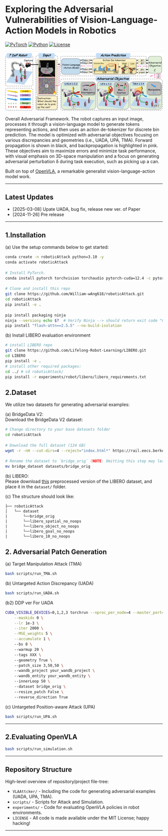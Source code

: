 # Exploring the Adversarial Vulnerabilities of Vision-Language-Action Models in Robotics



[![PyTorch](https://img.shields.io/badge/PyTorch-2.2.0-EE4C2C.svg?style=for-the-badge&logo=pytorch)](https://pytorch.org/get-started/locally/)
[![Python](https://img.shields.io/badge/python-3.10-blue?style=for-the-badge)](https://www.python.org)
[![License](https://img.shields.io/github/license/TRI-ML/prismatic-vlms?style=for-the-badge)](LICENSE)

<div align="center">
  <img src=".\fig\mainfig.png">
</div>
<p>
Overall Adversarial Framework. The robot captures an input image, processes it through a vision-language model to generate
tokens representing actions, and then uses an action de-tokenizer for discrete bin prediction. The model is optimized with adversarial
objectives focusing on various discrepancies and geometries (i.e., UADA, UPA, TMA). Forward propagation is shown in black, and
backpropagation is highlighted in pink. These objectives aim to maximize errors and minimize task performance, with visual emphasis on
3D-space manipulation and a focus on generating adversarial perturbation δ during task execution, such as picking up a can.
</p>

Built on top of [OpenVLA](https://github.com/openvla/openvla), a remarkable generalist vision-language-action model work. 

---

## Latest Updates
- [2025-03-08] Upate UADA, bug fix, release new ver. of Paper
- [2024-11-26] Pre release


---

## 1.Installation
(a) Use the setup commands below to get started:

```bash
conda create -n roboticAttack python=3.10 -y
conda activate roboticAttack

# Install PyTorch.
conda install pytorch torchvision torchaudio pytorch-cuda=12.4 -c pytorch -c nvidia -y

# Clone and install this repo
git clone https://github.com/William-wAng618/roboticAttack.git
cd roboticAttack
pip install -e .

pip install packaging ninja
ninja --version; echo $?  # Verify Ninja --> should return exit code "0"
pip install "flash-attn==2.5.5" --no-build-isolation
```

(b) Install LIBERO evaluation environment

```bash
# install LIBERO repo
git clone https://github.com/Lifelong-Robot-Learning/LIBERO.git
cd LIBERO
pip install -e .
# install other required packages:
cd ../ # cd roboticAttack/
pip install -r experiments/robot/libero/libero_requirements.txt
```

## 2.Dataset
We utilize two datasets for generating adversarial examples:

(a) BridgeData V2:\
Download the BridgeData V2 dataset:
```bash
# Change directory to your base datasets folder
cd roboticAttack

# Download the full dataset (124 GB)
wget -r -nH --cut-dirs=4 --reject="index.html*" https://rail.eecs.berkeley.edu/datasets/bridge_release/data/tfds/bridge_dataset/

# Rename the dataset to `bridge_orig` (NOTE: Omitting this step may lead to runtime errors later)
mv bridge_dataset datasets/bridge_orig
```

(b) LIBERO: \
Please download [this](https://huggingface.co/datasets/openvla/modified_libero_rlds/tree/main) preprocessed version of the LIBERO dataset, and place it in the `dataset/` folder.

(c) The structure should look like:

    ├── roboticAttack
    │   └── dataset
    |       └──bridge_orig
    |       └──libero_spatial_no_noops
    |       └──libero_object_no_noops
    |       └──libero_goal_no_noops
    |       └──libero_10_no_noops
## 2. Adversarial Patch Generation
(a) Target Manipulation Attack (TMA)
```bash
bash scripts/run_TMA.sh
```

(b) Untargeted Action Discrepancy (UADA)
```bash
bash scripts/run_UADA.sh
```

(b2) DDP ver For UADA
```bash
CUDA_VISIBLE_DEVICES=0,1,2,3 torchrun --nproc_per_node=4 --master_port=29501 VLAAttacker/UADA_wrapper3_ddp.py \
    --maskidx 0 \
    --lr 1e-3 \
    --iter 2000 \
    --MSE_weights 5 \
    --accumulate 1 \                  
    --bs 8 \                            
    --warmup 20 \                        
    --tags XXX \                         
    --geometry True \                    
    --patch_size 3,50,50 \               
    --wandb_project your_wandb_project \ 
    --wandb_entity your_wandb_entity \   
    --innerLoop 50 \                     
    --dataset bridge_orig \              
    --resize_patch False \               
    --reverse_direction True           
```

(c) Untargeted Position-aware Attack (UPA)
```bash
bash scripts/run_UPA.sh
```

---
## 2.Evaluating OpenVLA

```bash
bash scripts/run_simulation.sh
```

---

## Repository Structure

High-level overview of repository/project file-tree:

+ `VLAAttcker/` - Including the code for generating adversarial examples (UADA, UPA, TMA).
+ `scripts/` - Scripts for Attack and Simulation.
+ `experiments/` - Code for evaluating OpenVLA policies in robot environments.
+ `LICENSE` - All code is made available under the MIT License; happy hacking!

---

